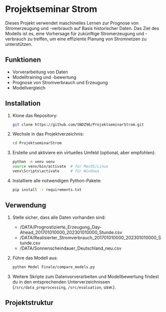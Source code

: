 # Projektseminar Strom

Dieses Projekt verwendet maschinelles Lernen zur Prognose von Stromerzeugung und -verbrauch auf Basis historischer Daten. Das Ziel des Modells ist es, eine Vorhersage für zukünftige Stromerzeugung und -verbrauch zu treffen, um eine effiziente Planung von Stromnetzen zu unterstützen.

## Funktionen
- Vorverarbeitung von Daten
- Modelltraining und -bewertung
- Prognose von Stromverbrauch und Erzeugung
- Modellvergleich

## Installation

1. Klone das Repository:
    ```bash
    git clone https://github.com/SNDZ96/ProjektseminarStrom.git
    ```

2. Wechsle in das Projektverzeichnis:
    ```bash
    cd ProjektseminarStrom
    ```

3. Erstelle und aktiviere ein virtuelles Umfeld (optional, aber empfohlen):
    ```bash
    python -m venv venv
    source venv/bin/activate  # für MacOS/Linux
    venv\Scripts\activate     # für Windows
    ```

4. Installiere alle notwendigen Python-Pakete:
    ```bash
    pip install -r requirements.txt
    ```

## Verwendung

1. Stelle sicher, dass alle Daten vorhanden sind:
   - /DATA/Prognostizierte_Erzeugung_Day-Ahead_201701010000_202301010000_Stunde.csv
   - /DATA/Realisierter_Stromverbrauch_201701010000_202301010000_Stunde.csv
   - /DATA/Sonnenscheindauer_Deutschland_neu.csv

2. Führe das Modell aus:
    ```bash
    python Model Finale/compare_models.py
    ```

3. Weitere Skripte zum Datenvorverarbeiten und Modellbewertung findest du in den entsprechenden Unterverzeichnissen (`/src/data_preprocessing`, `/src/evaluation`, usw.).

## Projektstruktur

